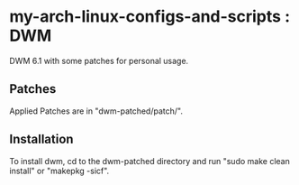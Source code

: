 # my-arch-linux-configs-and-scripts : DWM
DWM 6.1 with some patches for personal usage. 

Patches
------------
Applied Patches are in "dwm-patched/patch/".

Installation
------------
To install dwm, cd to the dwm-patched directory and run "sudo make clean install" or "makepkg -sicf".
